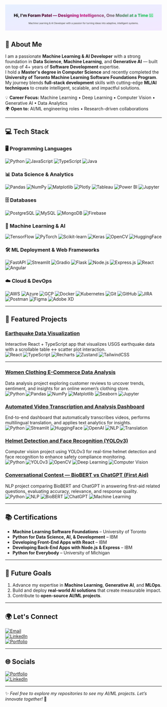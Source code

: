 <p align="center">
  <img src="./header-shimmer.svg" alt="Hi, I'm Foram Patel!" />
</p>

## 🚀 About Me  
I am a passionate **Machine Learning & AI Developer** with a strong foundation in **Data Science**, **Machine Learning**, and **Generative AI** — built on top of 4+ years of **Software Development** expertise.  
I hold a **Master's degree in Computer Science** and recently completed the **University of Toronto Machine Learning Software Foundations Program**.  
My journey blends **full-stack development** skills with cutting-edge **ML/AI techniques** to create intelligent, scalable, and impactful solutions.  

💡 **Career Focus:** Machine Learning • Deep Learning • Computer Vision • Generative AI • Data Analytics  
🌍 **Open to:** AI/ML engineering roles • Research-driven collaborations 

---

## 💻 Tech Stack  

### 🖥️ Programming Languages  
![Python](https://img.shields.io/badge/Python-3776AB?style=for-the-badge&logo=python&logoColor=white) ![JavaScript](https://img.shields.io/badge/JavaScript-F7DF1E?style=for-the-badge&logo=javascript&logoColor=black) ![TypeScript](https://img.shields.io/badge/TypeScript-3178C6?style=for-the-badge&logo=typescript&logoColor=white) ![Java](https://img.shields.io/badge/Java-007396?style=for-the-badge&logo=java&logoColor=white)  

### 📊 Data Science & Analytics  
![Pandas](https://img.shields.io/badge/Pandas-150458?style=for-the-badge&logo=pandas&logoColor=white) ![NumPy](https://img.shields.io/badge/Numpy-013243?style=for-the-badge&logo=numpy&logoColor=white) ![Matplotlib](https://img.shields.io/badge/Matplotlib-11557c?style=for-the-badge&logo=plotly&logoColor=white) ![Plotly](https://img.shields.io/badge/Plotly-3F4F75?style=for-the-badge&logo=plotly&logoColor=white) ![Tableau](https://img.shields.io/badge/Tableau-E97627?style=for-the-badge&logo=tableau&logoColor=white) ![Power BI](https://img.shields.io/badge/Power%20BI-F2C811?style=for-the-badge&logo=powerbi&logoColor=black) ![Jupyter](https://img.shields.io/badge/Jupyter-F37626?style=for-the-badge&logo=jupyter&logoColor=white)  

### 🗄️ Databases  
![PostgreSQL](https://img.shields.io/badge/PostgreSQL-336791?style=for-the-badge&logo=postgresql&logoColor=white) ![MySQL](https://img.shields.io/badge/MySQL-4479A1?style=for-the-badge&logo=mysql&logoColor=white) ![MongoDB](https://img.shields.io/badge/MongoDB-47A248?style=for-the-badge&logo=mongodb&logoColor=white) ![Firebase](https://img.shields.io/badge/Firebase-FFCA28?style=for-the-badge&logo=firebase&logoColor=black)  

### 🤖 Machine Learning & AI  
![TensorFlow](https://img.shields.io/badge/TensorFlow-FF6F00?style=for-the-badge&logo=tensorflow&logoColor=white) ![PyTorch](https://img.shields.io/badge/PyTorch-EE4C2C?style=for-the-badge&logo=pytorch&logoColor=white) ![Scikit-learn](https://img.shields.io/badge/Scikit--learn-F7931E?style=for-the-badge&logo=scikit-learn&logoColor=white) ![Keras](https://img.shields.io/badge/Keras-D00000?style=for-the-badge&logo=keras&logoColor=white) ![OpenCV](https://img.shields.io/badge/OpenCV-27338E?style=for-the-badge&logo=opencv&logoColor=white) ![HuggingFace](https://img.shields.io/badge/HuggingFace-FCC624?style=for-the-badge&logo=huggingface&logoColor=black)  

### 🛠️ ML Deployment & Web Frameworks  
![FastAPI](https://img.shields.io/badge/FastAPI-009688?style=for-the-badge&logo=fastapi&logoColor=white) ![Streamlit](https://img.shields.io/badge/Streamlit-FF4B4B?style=for-the-badge&logo=streamlit&logoColor=white) ![Gradio](https://img.shields.io/badge/Gradio-FFCC00?style=for-the-badge&logo=gradio&logoColor=black) ![Flask](https://img.shields.io/badge/Flask-000000?style=for-the-badge&logo=flask&logoColor=white) ![Node.js](https://img.shields.io/badge/Node.js-339933?style=for-the-badge&logo=node.js&logoColor=white) ![Express.js](https://img.shields.io/badge/Express.js-000000?style=for-the-badge&logo=express&logoColor=white) ![React](https://img.shields.io/badge/React-61DAFB?style=for-the-badge&logo=react&logoColor=black) ![Angular](https://img.shields.io/badge/Angular-DD0031?style=for-the-badge&logo=angular&logoColor=white)  

### ☁️ Cloud & DevOps  
![AWS](https://img.shields.io/badge/AWS-232F3E?style=for-the-badge&logo=amazon-aws&logoColor=white) ![Azure](https://img.shields.io/badge/Azure-0078D4?style=for-the-badge&logo=microsoft-azure&logoColor=white) ![GCP](https://img.shields.io/badge/GCP-4285F4?style=for-the-badge&logo=google-cloud&logoColor=white) ![Docker](https://img.shields.io/badge/Docker-2496ED?style=for-the-badge&logo=docker&logoColor=white) ![Kubernetes](https://img.shields.io/badge/Kubernetes-326CE5?style=for-the-badge&logo=kubernetes&logoColor=white) ![Git](https://img.shields.io/badge/Git-F05032?style=for-the-badge&logo=git&logoColor=white) ![GitHub](https://img.shields.io/badge/GitHub-181717?style=for-the-badge&logo=github&logoColor=white) ![JIRA](https://img.shields.io/badge/JIRA-0052CC?style=for-the-badge&logo=jira&logoColor=white) ![Postman](https://img.shields.io/badge/Postman-FF6C37?style=for-the-badge&logo=postman&logoColor=white) ![Figma](https://img.shields.io/badge/Figma-F24E1E?style=for-the-badge&logo=figma&logoColor=white) ![Adobe XD](https://img.shields.io/badge/AdobeXD-FF61F6?style=for-the-badge&logo=adobe-xd&logoColor=black)  

---

## 🌟 Featured Projects

### [Earthquake Data Visualization](https://github.com/Foram2248/earthquake-visualization)  
Interactive React + TypeScript app that visualizes USGS earthquake data with a scrollable table ↔ scatter plot interaction.  
![React](https://img.shields.io/badge/React-61DAFB?logo=react&logoColor=black&style=for-the-badge) ![TypeScript](https://img.shields.io/badge/TypeScript-3178C6?logo=typescript&logoColor=white&style=for-the-badge) ![Recharts](https://img.shields.io/badge/Recharts-888?style=for-the-badge) ![Zustand](https://img.shields.io/badge/Zustand-333?style=for-the-badge) ![TailwindCSS](https://img.shields.io/badge/TailwindCSS-06B6D4?logo=tailwindcss&logoColor=white&style=for-the-badge)  

---

### [Women Clothing E-Commerce Data Analysis](https://github.com/Foram2248/women-clothing-ecommerce-data-analysis)  
Data analysis project exploring customer reviews to uncover trends, sentiment, and insights for an online women’s clothing store.  
![Python](https://img.shields.io/badge/Python-3776AB?logo=python&logoColor=white&style=for-the-badge) ![Pandas](https://img.shields.io/badge/Pandas-150458?logo=pandas&logoColor=white&style=for-the-badge) ![NumPy](https://img.shields.io/badge/NumPy-013243?logo=numpy&logoColor=white&style=for-the-badge) ![Matplotlib](https://img.shields.io/badge/Matplotlib-11557c?style=for-the-badge) ![Seaborn](https://img.shields.io/badge/Seaborn-76B900?style=for-the-badge) ![Jupyter](https://img.shields.io/badge/Jupyter-F37626?logo=jupyter&logoColor=white&style=for-the-badge) 

### [Automated Video Transcription and Analysis Dashboard](https://github.com/Foram2248/Automated-Video-Transcription-and-Analysis-Dashboard)  
End-to-end dashboard that automatically transcribes videos, performs multilingual translation, and applies text analytics for insights.  
![Python](https://img.shields.io/badge/Python-3776AB?logo=python&logoColor=white&style=for-the-badge) ![Streamlit](https://img.shields.io/badge/Streamlit-FF4B4B?logo=streamlit&logoColor=white&style=for-the-badge) ![HuggingFace](https://img.shields.io/badge/HuggingFace-FCC624?logo=huggingface&logoColor=black&style=for-the-badge) ![OpenAI](https://img.shields.io/badge/OpenAI-412991?logo=openai&logoColor=white&style=for-the-badge) ![NLP](https://img.shields.io/badge/NLP-009688?style=for-the-badge) ![Translation](https://img.shields.io/badge/Translation-4285F4?style=for-the-badge)

### [Helmet Detection and Face Recognition (YOLOv3)](https://github.com/Foram2248/Helmet-detection-and-Face-recognization-based-on-YOLOv3)  
Computer vision project using YOLOv3 for real-time helmet detection and face recognition to enhance safety compliance monitoring.  
![Python](https://img.shields.io/badge/Python-3776AB?logo=python&logoColor=white&style=for-the-badge) ![YOLOv3](https://img.shields.io/badge/YOLOv3-FFB000?style=for-the-badge) ![OpenCV](https://img.shields.io/badge/OpenCV-27338E?logo=opencv&logoColor=white&style=for-the-badge) ![Deep Learning](https://img.shields.io/badge/Deep%20Learning-FF6F00?style=for-the-badge) ![Computer Vision](https://img.shields.io/badge/Computer%20Vision-00BFFF?style=for-the-badge)

### [Conversational Contest — BioBERT vs ChatGPT (First Aid)](https://github.com/Foram2248/Conversational-Contest---BioBert-vs-ChatGPT-First-Aid)  
NLP project comparing BioBERT and ChatGPT in answering first-aid related questions, evaluating accuracy, relevance, and response quality.  
![Python](https://img.shields.io/badge/Python-3776AB?logo=python&logoColor=white&style=for-the-badge) ![NLP](https://img.shields.io/badge/NLP-009688?style=for-the-badge) ![BioBERT](https://img.shields.io/badge/BioBERT-00B8A9?style=for-the-badge) ![ChatGPT](https://img.shields.io/badge/ChatGPT-412991?logo=openai&logoColor=white&style=for-the-badge) ![Machine Learning](https://img.shields.io/badge/Machine%20Learning-FF6F00?style=for-the-badge)

---

## 📚 Certifications  
- **Machine Learning Software Foundations** – University of Toronto  
- **Python for Data Science, AI, & Development** – IBM  
- **Developing Front-End Apps with React** – IBM  
- **Developing Back-End Apps with Node.js & Express** – IBM  
- **Python for Everybody** – University of Michigan  

---

## 📝 Future Goals  
1. Advance my expertise in **Machine Learning**, **Generative AI**, and **MLOps**.  
2. Build and deploy **real-world AI solutions** that create measurable impact.  
3. Contribute to **open-source AI/ML projects**.  

---

## 🌍 Let's Connect  
[![Email](https://img.shields.io/badge/Email-D14836?style=for-the-badge&logo=gmail&logoColor=white)](mailto:forampatel2248@gmail.com)  
[![LinkedIn](https://img.shields.io/badge/LinkedIn-0077B5?style=for-the-badge&logo=linkedin&logoColor=white)](https://www.linkedin.com/in/foram-patel2248/)  
[![Portfolio](https://img.shields.io/badge/Portfolio-FFD700?style=for-the-badge&logo=google-chrome&logoColor=black)](https://foram-patel-portfolio.netlify.app/)  

---

## 🌐 Socials  
[![Portfolio](https://img.shields.io/badge/Portfolio-FFA500?style=for-the-badge&logo=google-chrome&logoColor=white)](https://foram2248.github.io/my-3D-portfolio/)  
[![LinkedIn](https://img.shields.io/badge/LinkedIn-0077B5?style=for-the-badge&logo=linkedin&logoColor=white)](https://www.linkedin.com/in/foram-patel2248/)  

---

✨ *Feel free to explore my repositories to see my AI/ML projects. Let’s innovate together!* 🚀
